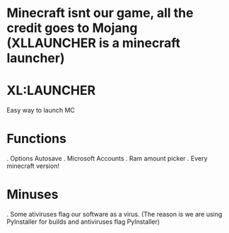 # Minecraft isnt our game, all the credit goes to Mojang (XLLAUNCHER is a minecraft launcher)

# XL:LAUNCHER
Easy way to launch MC

# Functions
. Options Autosave
. Microsoft Accounts
. Ram amount picker
. Every minecraft version!

# Minuses
. Some ativiruses flag our software as a virus. (The reason is we are using PyInstaller for builds and antiviruses flag PyInstaller)
